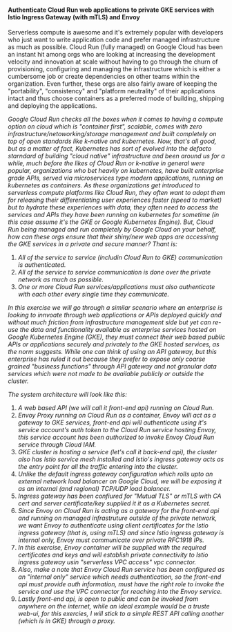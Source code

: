 #### Authenticate Cloud Run web applications to private GKE services with Istio Ingress Gateway (with mTLS) and Envoy

Serverless compute is awesome and it's extremely popular with developers who just want to write application code and prefer managed infrastructure as much as possible. Cloud Run (fully managed) on Google Cloud has been an instant hit among orgs who are looking at increasing the development velocity and    innovation at scale without having to go through the churn of provisioning, configuring and managing the infrastructure which is either a cumbersome job or create dependencies on other teams within the organization. Even further, these orgs are also fairly aware of keeping the "portability", "consistency" and "platform neutrality" of their applications intact and thus choose containers as a preferred mode of building, shipping and deploying the applications.

_Google Cloud Run checks all the boxes when it comes to having a compute option on cloud which is "container first", scalable, comes with zero infrastructure/netoworking/storage management and built completely on top of open standards like k-native and kubernetes. Now, that's all good, but as a matter of fact, Kubernetes has sort of evolved into the defacto starndard of building "cloud native" infrastructure and been around us for a while, much before the likes of Cloud Run or k-native in general were popular, organizations who bet heavily on kubernetes, have built enterprise grade APIs, served via microservices type modern applications, running on kubernetes as containers. As these organizations get introduced to serverless compute platforms like Cloud Run, they often want to adopt them for releasing their differentiating user experiences faster (speed to market) but to hydrate these experiences with data, they often need to access the services and APIs they have been running on kubernetes for sometime (in this case assume it's the GKE or Google Kubernetes Engine). But, Cloud Run being managed and run completely by Google Cloud on your behalf, how can these orgs ensure that their shiny/new web apps are accessinng the GKE services in a private and secure manner? Thant is:_

1. _All of the service to service (includin Cloud Run to GKE) communication is authenticated._
2. _All of the service to service communication is done over the private network as much as possible._
3. _One or more Cloud Run services/applications must also authenticate with each other every single time they communicate._

_In this exercise we will go through a similar scenario where an enterprise is looking to innvoate through web applications or APIs deployed quickly and without much friction from infrastructure management side but yet can re-use the data and functionality available as enterprise services hosted on Google Kubernetes Engine (GKE), they must connect their web based public APIs or applications securely and privately to the GKE hosted services, as the norm suggests. While one can think of using an API gateway, but this enterprise has ruled it out because they prefer to expose only coarse grained "business functions" through API gateway and not granular data services which were not made to be available publicly or outside the cluster._

_The system architecture will look like this:_

1. _A web based API (we will call it front-end api) running on Cloud Run._
2. _Envoy Proxy running on Cloud Run as a container, Envoy will act as a gateway to GKE services, front-end api will authenticate using it's service account's auth token to the Cloud Run service hosting Envoy, this service account has been authorized to invoke Envoy Cloud Run service through Cloud IAM._
3. _GKE cluster is hosting a service (let's call it back-end api), the cluster also has Istio service mesh installed and Istio's ingress gateway acts as the entry point for all the traffic entering into the cluster._
4. _Unlike the default ingress gateway configuration which rolls upto an external network load balancer on Google Cloud, we will be exposing it as an internal (and regional) TCP/UDP load balancer._
5. _Ingress gateway has been confiured for "Mutual TLS" or mTLS with CA cert and server certificate/key supplied it it as a Kubernetes secret._
6. _Since Envoy on Cloud Run is acting as a gateway for the front-end api and running on managed infrastruture outside of the private network, we want Envoy to authenticate using client certificates for the Istio ingress gateway (that is, using mTLS) and since Istio ingress gateway is internal only, Envoy must communicate over private RFC1918 IPs._
7. _In this exercise, Envoy container will be supplied with the required certificates and keys and will establish private connectivity to Istio ingress gateway usin "serverless VPC access" vpc connector._
8. _Also, make a note that Envoy Cloud Run service has been configured as an "internal only" service which needs authentication, so the front-end api must provide auth information, must have the right role to invoke the service and use the VPC connector for reaching into the Envoy service._
9. _Lastly front-end api, is open to public and can be invoked from anywhere on the internet, while an ideal example would be a truste web-ui, for this exercies, I will stick to a simple REST API calling another (which is in GKE) through a proxy._
